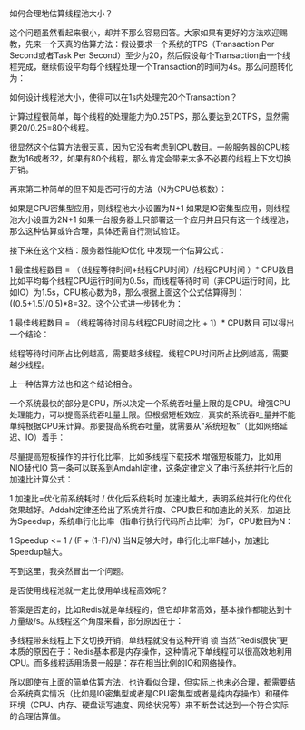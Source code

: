 如何合理地估算线程池大小？

这个问题虽然看起来很小，却并不那么容易回答。大家如果有更好的方法欢迎赐教，先来一个天真的估算方法：假设要求一个系统的TPS（Transaction Per Second或者Task Per Second）至少为20，然后假设每个Transaction由一个线程完成，继续假设平均每个线程处理一个Transaction的时间为4s。那么问题转化为：

如何设计线程池大小，使得可以在1s内处理完20个Transaction？

计算过程很简单，每个线程的处理能力为0.25TPS，那么要达到20TPS，显然需要20/0.25=80个线程。

很显然这个估算方法很天真，因为它没有考虑到CPU数目。一般服务器的CPU核数为16或者32，如果有80个线程，那么肯定会带来太多不必要的线程上下文切换开销。

再来第二种简单的但不知是否可行的方法（N为CPU总核数）：

如果是CPU密集型应用，则线程池大小设置为N+1
如果是IO密集型应用，则线程池大小设置为2N+1
如果一台服务器上只部署这一个应用并且只有这一个线程池，那么这种估算或许合理，具体还需自行测试验证。

接下来在这个文档：服务器性能IO优化 中发现一个估算公式：

1
最佳线程数目 = （（线程等待时间+线程CPU时间）/线程CPU时间 ）* CPU数目
比如平均每个线程CPU运行时间为0.5s，而线程等待时间（非CPU运行时间，比如IO）为1.5s，CPU核心数为8，那么根据上面这个公式估算得到：((0.5+1.5)/0.5)*8=32。这个公式进一步转化为：

1
最佳线程数目 = （线程等待时间与线程CPU时间之比 + 1）* CPU数目
可以得出一个结论：

线程等待时间所占比例越高，需要越多线程。线程CPU时间所占比例越高，需要越少线程。

上一种估算方法也和这个结论相合。

一个系统最快的部分是CPU，所以决定一个系统吞吐量上限的是CPU。增强CPU处理能力，可以提高系统吞吐量上限。但根据短板效应，真实的系统吞吐量并不能单纯根据CPU来计算。那要提高系统吞吐量，就需要从“系统短板”（比如网络延迟、IO）着手：

尽量提高短板操作的并行化比率，比如多线程下载技术
增强短板能力，比如用NIO替代IO
第一条可以联系到Amdahl定律，这条定律定义了串行系统并行化后的加速比计算公式：

1
加速比=优化前系统耗时 / 优化后系统耗时
加速比越大，表明系统并行化的优化效果越好。Addahl定律还给出了系统并行度、CPU数目和加速比的关系，加速比为Speedup，系统串行化比率（指串行执行代码所占比率）为F，CPU数目为N：

1
Speedup <= 1 / (F + (1-F)/N)
当N足够大时，串行化比率F越小，加速比Speedup越大。

写到这里，我突然冒出一个问题。

是否使用线程池就一定比使用单线程高效呢？

答案是否定的，比如Redis就是单线程的，但它却非常高效，基本操作都能达到十万量级/s。从线程这个角度来看，部分原因在于：

多线程带来线程上下文切换开销，单线程就没有这种开销
锁
当然“Redis很快”更本质的原因在于：Redis基本都是内存操作，这种情况下单线程可以很高效地利用CPU。而多线程适用场景一般是：存在相当比例的IO和网络操作。

所以即使有上面的简单估算方法，也许看似合理，但实际上也未必合理，都需要结合系统真实情况（比如是IO密集型或者是CPU密集型或者是纯内存操作）和硬件环境（CPU、内存、硬盘读写速度、网络状况等）来不断尝试达到一个符合实际的合理估算值。